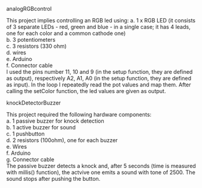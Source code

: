 analogRGBcontrol

This project implies controlling an RGB led using:
a. 1 x RGB LED (it consists of 3 separate LEDs - red, green and blue - in a single case; it has 4 leads, one for each color and a common cathode one) <br/>
b. 3 potentiometers  <br/>
c. 3 resistors (330 ohm)  <br/>
d. wires  <br/>
e. Arduino  <br/>
f. Connector cable  <br/>
I used the pins number 11, 10 and 9 (in the setup function, they are defined as output), respectively A2, A1, A0 (in the setup function, they are defined as input). In the loop I repeatedly read the pot values and map them. After calling the setColor function, the led values are given as output.

knockDetectorBuzzer

This project required the following hardware components: <br/>
a. 1 passive buzzer for knock detection <br/>
b. 1 active buzzer for sound <br/>
c. 1 pushbutton <br/>
d. 2 resistors (100ohm), one for each buzzer <br/>
e. Wires <br/>
f. Arduino <br/>
g. Connector cable <br/>
The passive buzzer detects a knock and, after 5 seconds (time is measured with millis() function), the actvive one emits a sound with tone  of 2500. The sound stops after pushing the button.
